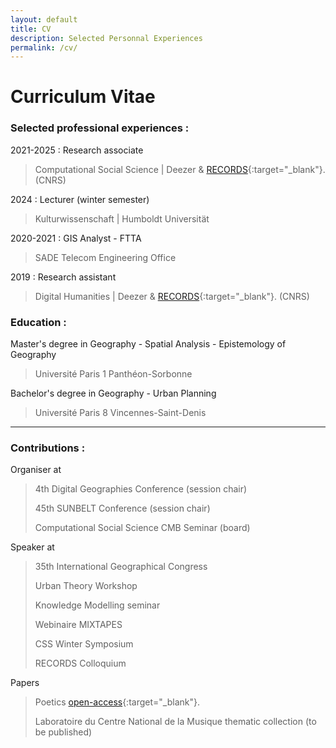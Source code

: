 ```yaml
---
layout: default
title: CV
description: Selected Personnal Experiences
permalink: /cv/
---
```


# Curriculum Vitae

### Selected professional experiences :

2021-2025 : Research associate
 > Computational Social Science |  Deezer &  [RECORDS](https://records.huma-num.fr/en/home/){:target="_blank"}. (CNRS)

2024 : Lecturer (winter semester)
> Kulturwissenschaft | Humboldt Universität

2020-2021 : GIS Analyst - FTTA
> SADE Telecom Engineering Office

2019 : Research assistant
> Digital Humanities |  Deezer &  [RECORDS](https://records.huma-num.fr/en/home/){:target="_blank"}. (CNRS)

### Education :

Master's degree in Geography - Spatial Analysis - Epistemology of Geography
> Université Paris 1 Panthéon-Sorbonne

Bachelor's degree in Geography - Urban Planning
> Université Paris 8 Vincennes-Saint-Denis

***

### Contributions :

Organiser at
> 4th Digital Geographies Conference (session chair)
> 
> 45th SUNBELT Conference (session chair)
> 
> Computational Social Science CMB Seminar (board)  

Speaker at 
> 35th International Geographical Congress
> 
> Urban Theory Workshop
> 
> Knowledge Modelling seminar
> 
> Webinaire MIXTAPES
> 
> CSS Winter Symposium
> 
> RECORDS Colloquium

Papers
> Poetics [open-access](https://doi.org/10.1016/j.poetic.2025.102006){:target="_blank"}.
> 
> Laboratoire du Centre National de la Musique thematic collection (to be published)
